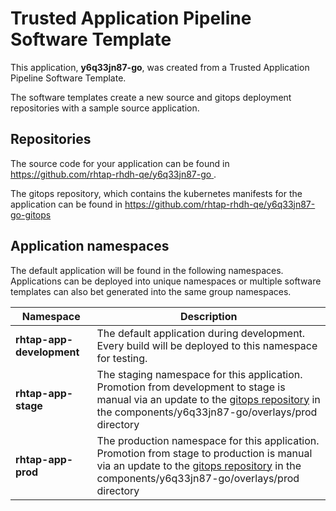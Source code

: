 # Trusted Application Pipeline Software Template

This application, **y6q33jn87-go**, was created from a Trusted Application Pipeline Software Template.

The software templates create a new source and gitops deployment repositories with a sample source application. 

## Repositories

The source code for your application can be found in [https://github.com/rhtap-rhdh-qe/y6q33jn87-go ](https://github.com/rhtap-rhdh-qe/y6q33jn87-go ).
 
The gitops repository, which contains the kubernetes manifests for the application can be found in 
[https://github.com/rhtap-rhdh-qe/y6q33jn87-go-gitops ](https://github.com/rhtap-rhdh-qe/y6q33jn87-go-gitops ) 

## Application namespaces 

The default application will be found in the following namespaces. Applications can be deployed into unique namespaces or multiple software templates can also bet generated into the same group namespaces.  

|  Namespace   |  Description   |  
| -------- | -------- |   
| **rhtap-app-development** | The default application during development. Every build will be deployed to this namespace for testing. | 
| **rhtap-app-stage** | The staging namespace for this application. Promotion from development to stage is manual via an update to the [gitops repository](https://github.com/rhtap-rhdh-qe/y6q33jn87-go-gitops ) in the components/y6q33jn87-go/overlays/prod directory |  
| **rhtap-app-prod** | The production namespace for this application. Promotion from stage to production is manual via an update to the [gitops repository](https://github.com/rhtap-rhdh-qe/y6q33jn87-go-gitops ) in the components/y6q33jn87-go/overlays/prod directory | 